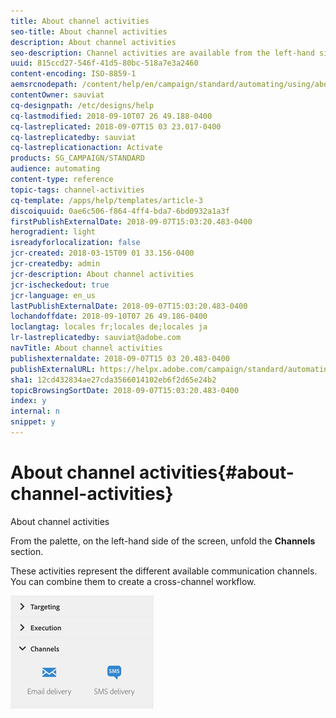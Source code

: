 ```yaml
---
title: About channel activities
seo-title: About channel activities
description: About channel activities
seo-description: Channel activities are available from the left-hand side of the screen.
uuid: 815ccd27-546f-41d5-80bc-518a7e3a2460
content-encoding: ISO-8859-1
aemsrcnodepath: /content/help/en/campaign/standard/automating/using/about-channel-activities
contentOwner: sauviat
cq-designpath: /etc/designs/help
cq-lastmodified: 2018-09-10T07 26 49.188-0400
cq-lastreplicated: 2018-09-07T15 03 23.017-0400
cq-lastreplicatedby: sauviat
cq-lastreplicationaction: Activate
products: SG_CAMPAIGN/STANDARD
audience: automating
content-type: reference
topic-tags: channel-activities
cq-template: /apps/help/templates/article-3
discoiquuid: 0ae6c506-f864-4ff4-bda7-6bd0932a1a3f
firstPublishExternalDate: 2018-09-07T15:03:20.483-0400
herogradient: light
isreadyforlocalization: false
jcr-created: 2018-03-15T09 01 33.156-0400
jcr-createdby: admin
jcr-description: About channel activities
jcr-ischeckedout: true
jcr-language: en_us
lastPublishExternalDate: 2018-09-07T15:03:20.483-0400
lochandoffdate: 2018-09-10T07 26 49.186-0400
loclangtag: locales fr;locales de;locales ja
lr-lastreplicatedby: sauviat@adobe.com
navTitle: About channel activities
publishexternaldate: 2018-09-07T15 03 20.483-0400
publishExternalURL: https://helpx.adobe.com/campaign/standard/automating/using/about-channel-activities.html
sha1: 12cd432834ae27cda3566014102eb6f2d65e24b2
topicBrowsingSortDate: 2018-09-07T15:03:20.483-0400
index: y
internal: n
snippet: y
---
```


# About channel activities{#about-channel-activities}

About channel activities

From the palette, on the left-hand side of the screen, unfold the **Channels** section.

These activities represent the different available communication channels. You can combine them to create a cross-channel workflow.

![](assets/wkf_channels_activities.png)

